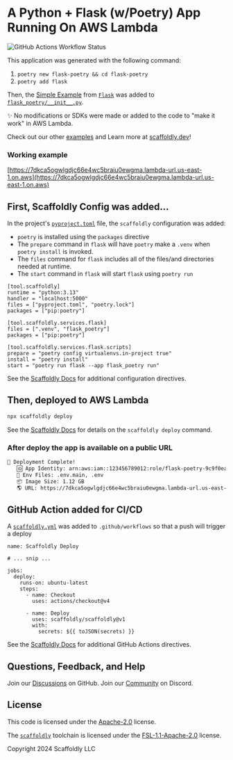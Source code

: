 # A Python + Flask (w/Poetry) App Running On AWS Lambda

![GitHub Actions Workflow Status](https://img.shields.io/github/actions/workflow/status/scaffoldly/scaffoldly-examples/scaffoldly.yml?branch=python-flask-poetry&link=https%3A%2F%2Fgithub.com%2Fscaffoldly%2Fscaffoldly-examples%2Factions)

This application was generated with the following command:

1. `poetry new flask-poetry && cd flask-poetry`
1. `poetry add flask`

Then, the [Simple Example](https://github.com/pallets/flask/?tab=readme-ov-file#a-simple-example) from [`Flask`](https://pypi.org/project/Flask/) was added to [`flask_poetry/__init__.py`](flask_poetry/__init__.py).

✨ No modifications or SDKs were made or added to the code to "make it work" in AWS Lambda.

Check out our other [examples](https://github.com/scaffoldly/scaffoldly-examples) and Learn more at [scaffoldly.dev](https://scaffoldly.dev)!

### Working example

[https://7dkca5ogwlgdjc66e4wc5braiu0ewgma.lambda-url.us-east-1.on.aws](https://7dkca5ogwlgdjc66e4wc5braiu0ewgma.lambda-url.us-east-1.on.aws)

## First, Scaffoldly Config was added...

In the project's [`pyproject.toml`](pyproject.toml) file, the `scaffoldly` configuration was added:

- `poetry` is installed using the `packages` directive
- The `prepare` command in `flask` will have `poetry` make a `.venv` when `poetry install` is invoked.
- The `files` command for `flask` includes all of the files/and directories needed at runtime.
- The `start` command in `flask` will start `flask` using `poetry run`

```
[tool.scaffoldly]
runtime = "python:3.13"
handler = "localhost:5000"
files = ["pyproject.toml", "poetry.lock"]
packages = ["pip:poetry"]

[tool.scaffoldly.services.flask]
files = [".venv", "flask_poetry"]
packages = ["pip:poetry"]

[tool.scaffoldly.services.flask.scripts]
prepare = "poetry config virtualenvs.in-project true"
install = "poetry install"
start = "poetry run flask --app flask_poetry run"
```

See the [Scaffoldly Docs](https://scaffoldly.dev/docs/config/) for additional configuration directives.

## Then, deployed to AWS Lambda

```bash
npx scaffoldly deploy
```

See the [Scaffoldly Docs](https://scaffoldly.dev/docs/cli/#scaffoldly-deploy) for details on the `scaffoldly deploy` command.

### After deploy the app is available on a public URL

```bash
🚀 Deployment Complete!
   🆔 App Identity: arn:aws:iam::123456789012:role/flask-poetry-9c9f0eac
   📄 Env Files: .env.main, .env
   📦 Image Size: 1.12 GB
   🌎 URL: https://7dkca5ogwlgdjc66e4wc5braiu0ewgma.lambda-url.us-east-1.on.aws
```

## GitHub Action added for CI/CD

A [`scaffoldly.yml`](.github/workflows/scaffoldly.yml) was added to `.github/workflows` so that a push will trigger a deploy

```
name: Scaffoldly Deploy

# ... snip ...

jobs:
  deploy:
    runs-on: ubuntu-latest
    steps:
      - name: Checkout
        uses: actions/checkout@v4

      - name: Deploy
        uses: scaffoldly/scaffoldly@v1
        with:
          secrets: ${{ toJSON(secrets) }}
```

See the [Scaffoldly Docs](https://scaffoldly.dev/docs/gha/) for additional GitHub Actions directives.

## Questions, Feedback, and Help

Join our [Discussions](https://github.com/scaffoldly/scaffoldly/discussions) on GitHub.
Join our [Community](https://scaffoldly.dev/community) on Discord.

## License

This code is licensed under the [Apache-2.0](LICENSE.md) license.

The [`scaffoldly`](https://github.com/scaffoldly/scaffoldly) toolchain is licensed under the [FSL-1.1-Apache-2.0](https://github.com/scaffoldly/scaffoldly?tab=License-1-ov-file) license.

Copyright 2024 Scaffoldly LLC
